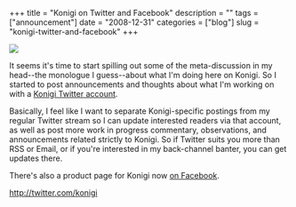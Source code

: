 +++
title = "Konigi on Twitter and Facebook"
description = ""
tags = ["announcement"]
date = "2008-12-31"
categories = ["blog"]
slug = "konigi-twitter-and-facebook"
+++



  <div class="notebook-screenshot"><a href="http://twitter.com/konigi"><img src="//media.konigi.com/bluga/wt495b9a0894cc6.jpg"/></a></div><p>It seems it's time to start spilling out some of the meta-discussion in my head--the monologue I guess--about what I'm doing here on Konigi. So I started to post announcements and thoughts about what I'm working on with a <a href="http://twitter.com/konigi">Konigi Twitter account</a>.</p>
<p>Basically, I feel like I want to separate Konigi-specific postings from my regular Twitter stream so I can update interested readers via that account, as well as post more work in progress commentary, observations, and announcements related strictly to Konigi. So if Twitter suits you more than RSS or Email, or if you're interested in my back-channel banter, you can get updates there.</p>
<p>There's also a product page for Konigi now <a href="http://www.facebook.com/pages/Konigi/45954601363">on Facebook</a>.</p>
    
  <a href="http://twitter.com/konigi">http://twitter.com/konigi</a>
